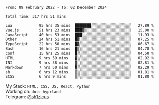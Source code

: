 <!--START_SECTION:waka-->

```txt
From: 09 February 2022 - To: 02 December 2024

Total Time: 317 hrs 51 mins

Lua            95 hrs 35 mins  ███████░░░░░░░░░░░░░░░░░░   27.89 %
Vue.js         51 hrs 23 mins  ███▓░░░░░░░░░░░░░░░░░░░░░   15.00 %
JavaScript     40 hrs 53 mins  ███░░░░░░░░░░░░░░░░░░░░░░   11.93 %
Other          24 hrs 51 mins  █▓░░░░░░░░░░░░░░░░░░░░░░░   07.25 %
TypeScript     22 hrs 50 mins  █▓░░░░░░░░░░░░░░░░░░░░░░░   06.67 %
Bash           16 hrs 21 mins  █▒░░░░░░░░░░░░░░░░░░░░░░░   04.78 %
conf           15 hrs 25 mins  █░░░░░░░░░░░░░░░░░░░░░░░░   04.50 %
HTML           9 hrs 59 mins   ▓░░░░░░░░░░░░░░░░░░░░░░░░   02.92 %
INI            9 hrs 38 mins   ▓░░░░░░░░░░░░░░░░░░░░░░░░   02.81 %
Markdown       7 hrs 50 mins   ▓░░░░░░░░░░░░░░░░░░░░░░░░   02.29 %
sh             6 hrs 12 mins   ▒░░░░░░░░░░░░░░░░░░░░░░░░   01.81 %
SCSS           6 hrs 9 mins    ▒░░░░░░░░░░░░░░░░░░░░░░░░   01.80 %
```

<!--END_SECTION:waka-->
My Stack: `HTML, CSS, JS, React, Python` <br>
Working on: `dots-hyprland` <br>
Telegram: [@sh1zicus](https://t.me/sh1zicus) 

